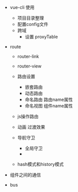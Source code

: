 - vue-cli 使用
    - 项目目录整理
    - 配置config文件
    - 跨域
        - 设置 proxyTable


- route
    - router-link 
    - router-view
    - 路由设置
        - 嵌套路由
        - 动态路由
        - 命名路由 路由name属性
        - 命名视图 组件name属性
    - js操作路由


    - 动画 过渡效果

    - 导航守卫
        - 全局守卫
        - 
    - hash模式和history模式

- 组件之间的通信

- bus

